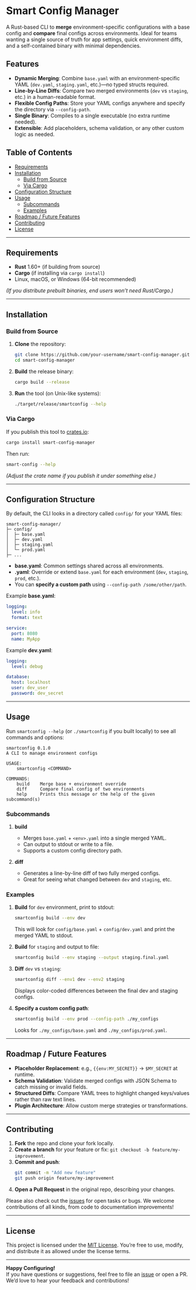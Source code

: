 # Smart Config Manager

A Rust-based CLI to **merge** environment-specific configurations with a base config and **compare** final configs across environments. Ideal for teams wanting a single source of truth for app settings, quick environment diffs, and a self-contained binary with minimal dependencies.

## Features

- **Dynamic Merging**: Combine `base.yaml` with an environment-specific YAML (`dev.yaml`, `staging.yaml`, etc.)—no typed structs required.
- **Line-by-Line Diffs**: Compare two merged environments (`dev` vs `staging`, etc.) in a human-readable format.
- **Flexible Config Paths**: Store your YAML configs anywhere and specify the directory via `--config-path`.
- **Single Binary**: Compiles to a single executable (no extra runtime needed).
- **Extensible**: Add placeholders, schema validation, or any other custom logic as needed.

## Table of Contents

- [Requirements](#requirements)
- [Installation](#installation)
  - [Build from Source](#build-from-source)
  - [Via Cargo](#via-cargo)
- [Configuration Structure](#configuration-structure)
- [Usage](#usage)
  - [Subcommands](#subcommands)
  - [Examples](#examples)
- [Roadmap / Future Features](#roadmap--future-features)
- [Contributing](#contributing)
- [License](#license)

---

## Requirements

- **Rust** 1.60+ (if building from source)
- **Cargo** (if installing via `cargo install`)
- Linux, macOS, or Windows (64-bit recommended)

_(If you distribute prebuilt binaries, end users won’t need Rust/Cargo.)_

---

## Installation

### Build from Source

1. **Clone** the repository:
   ```bash
   git clone https://github.com/your-username/smart-config-manager.git
   cd smart-config-manager
   ```
2. **Build** the release binary:
   ```bash
   cargo build --release
   ```
3. **Run** the tool (on Unix-like systems):
   ```bash
   ./target/release/smartconfig --help
   ```

### Via Cargo

If you publish this tool to [crates.io](https://crates.io/):

```bash
cargo install smart-config-manager
```

Then run:

```bash
smart-config --help
```

_(Adjust the crate name if you publish it under something else.)_

---

## Configuration Structure

By default, the CLI looks in a directory called `config/` for your YAML files:

```
smart-config-manager/
├─ config/
│  ├─ base.yaml
│  ├─ dev.yaml
│  ├─ staging.yaml
│  └─ prod.yaml
├─ ...
```

- **base.yaml**: Common settings shared across all environments.
- **<env>.yaml**: Override or extend `base.yaml` for each environment (`dev`, `staging`, `prod`, etc.).
- You can **specify a custom path** using `--config-path /some/other/path`.

Example **base.yaml**:

```yaml
logging:
  level: info
  format: text

service:
  port: 8080
  name: MyApp
```

Example **dev.yaml**:

```yaml
logging:
  level: debug

database:
  host: localhost
  user: dev_user
  password: dev_secret
```

---

## Usage

Run `smartconfig --help` (or `./smartconfig` if you built locally) to see all commands and options:

```
smartconfig 0.1.0
A CLI to manage environment configs

USAGE:
    smartconfig <COMMAND>

COMMANDS:
    build    Merge base + environment override
    diff     Compare final config of two environments
    help     Prints this message or the help of the given subcommand(s)
```

### Subcommands

1. **build**

   - Merges `base.yaml` + `<env>.yaml` into a single merged YAML.
   - Can output to stdout or write to a file.
   - Supports a custom config directory path.

2. **diff**
   - Generates a line-by-line diff of two fully merged configs.
   - Great for seeing what changed between `dev` and `staging`, etc.

### Examples

1. **Build** for `dev` environment, print to stdout:

   ```bash
   smartconfig build --env dev
   ```

   This will look for `config/base.yaml` + `config/dev.yaml` and print the merged YAML to stdout.

2. **Build** for `staging` and output to file:

   ```bash
   smartconfig build --env staging --output staging.final.yaml
   ```

3. **Diff** `dev` vs `staging`:

   ```bash
   smartconfig diff --env1 dev --env2 staging
   ```

   Displays color-coded differences between the final dev and staging configs.

4. **Specify a custom config path**:

   ```bash
   smartconfig build --env prod --config-path ./my_configs
   ```

   Looks for `./my_configs/base.yaml` and `./my_configs/prod.yaml`.

---

## Roadmap / Future Features

- **Placeholder Replacement**: e.g., `{{env:MY_SECRET}}` -> `$MY_SECRET` at runtime.
- **Schema Validation**: Validate merged configs with JSON Schema to catch missing or invalid fields.
- **Structured Diffs**: Compare YAML trees to highlight changed keys/values rather than raw text lines.
- **Plugin Architecture**: Allow custom merge strategies or transformations.

---

## Contributing

1. **Fork** the repo and clone your fork locally.
2. **Create a branch** for your feature or fix: `git checkout -b feature/my-improvement`.
3. **Commit and push**:
   ```bash
   git commit -m "Add new feature"
   git push origin feature/my-improvement
   ```
4. **Open a Pull Request** in the original repo, describing your changes.

Please also check out the [issues](https://github.com/your-username/smart-config-manager/issues) for open tasks or bugs. We welcome contributions of all kinds, from code to documentation improvements!

---

## License

This project is licensed under the [MIT License](LICENSE). You’re free to use, modify, and distribute it as allowed under the license terms.

---

**Happy Configuring!**  
If you have questions or suggestions, feel free to file an [issue](https://github.com/your-username/smart-config-manager/issues) or open a PR. We’d love to hear your feedback and contributions!
